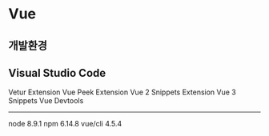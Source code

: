 # Vue

## 개발환경

Visual Studio Code
----


Vetur Extension
Vue Peek Extension
Vue 2 Snippets Extension
Vue 3 Snippets
Vue Devtools


----
node 8.9.1
npm 6.14.8
vue/cli 4.5.4

